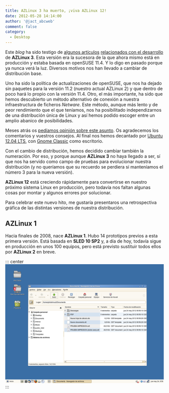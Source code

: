 ```yaml
---
title: AZLinux 3 ha muerto, ¡viva AZLinux 12!
date: 2012-05-28 14:14:00
author: '@jact_abcweb'
comment: false
category:
  - Desktop
---
```


Este _blog_ ha sido testigo de [algunos artículos](2011-11-02-nucleo-azlinux-3) [relacionados con el desarrollo](2011-10-31-certificados-digitales-azlinux-3) de **AZLinux 3**. Esta versión era la sucesora de la que ahora mismo está en producción y estaba basada en openSUSE 11.4. Y lo digo en pasado porque ya nunca verá la luz. Diversos motivos nos han llevado a cambiar de distribución base.

<!-- more -->

Uno ha sido la política de actualizaciones de openSUSE, que nos ha dejado sin paquetes para la versión 11.2 (nuestro actual AZLinux 2) y que dentro de poco hará lo propio con la versión 11.4. Otro, el más importante, ha sido que hemos descubierto un método alternativo de conexión a nuestra infraestructura de ficheros _Netware_. Este método, aunque más lento y de peor rendimiento que el que teníamos, nos ha posibilitado independizarnos de una distribución única de Linux y así hemos podido escoger entre un amplio abanico de posibilidades.

Meses atrás os [pedíamos opinión sobre este asunto](2012-02-07-desarrollando-azlinux-3). Os agradecemos los comentarios y vuestros consejos. Al final nos hemos decantado por [Ubuntu 12.04 LTS](https://web.archive.org/web/20130102013513/https://canonical.com/about-canonical/resources/white-papers/what%E2%80%99s-new-ubuntu-server-1204-lts), con [Gnome Classic](https://www.omgubuntu.co.uk/2012/03/gnome-classic-in-ubuntu-12-04-its-like-nothing-ever-changed) como escritorio.

Con el cambio de distribución, hemos decidido cambiar también la numeración. Por eso, y porque aunque **AZLinux 3** no haya llegado a ser, sí que nos ha servido como campo de pruebas para evolucionar nuestra distribución (y no queríamos que su recuerdo se perdiera si manteníamos el número 3 para la nueva versión).

**AZLinux 12** está creciendo rápidamente para convertirse en nuestro próximo sistema Linux en producción, pero todavía nos faltan algunas cosas por montar y algunos errores por solucionar.

Para celebrar este nuevo hito, me gustaría presentaros una retrospectiva gráfica de las distintas versiones de nuestra distribución.

## AZLinux 1

Hacia finales de 2008, nace **AZLinux 1**. Hubo 14 prototipos previos a esta primera versión. Está basada en **SLED 10 SP2** y, a día de hoy, todavía sigue en producción en unos 100 equipos, pero está previsto sustituir todos ellos por **AZLinux 2** en breve.

::: center
![Aspecto del escritorio en AZLinux 1](/img/azlinux-1.png 'Aspecto del escritorio en AZLinux 1')
:::
